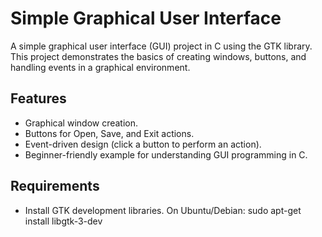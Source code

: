 # Simple Graphical User Interface

A simple graphical user interface (GUI) project in C using the GTK library. This project demonstrates the basics of creating windows, buttons, and handling events in a graphical environment.

## Features
- Graphical window creation.
- Buttons for Open, Save, and Exit actions.
- Event-driven design (click a button to perform an action).
- Beginner-friendly example for understanding GUI programming in C.

## Requirements
- Install GTK development libraries. On Ubuntu/Debian:
  sudo apt-get install libgtk-3-dev
